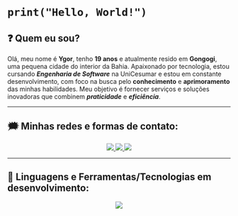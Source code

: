 # `print("Hello, World!")`
## :question: Quem eu sou?

Olá, meu nome é **Ygor**, tenho **19 anos** e atualmente resido em **Gongogi**, uma pequena cidade do interior da Bahia. Apaixonado por tecnologia, estou cursando **_Engenharia de Software_** na UniCesumar e estou em constante desenvolvimento, com foco na busca pelo **conhecimento** e **aprimoramento** das minhas habilidades. Meu objetivo é fornecer serviços e soluções inovadoras que combinem _**praticidade**_ e _**eficiência**_.

---
## :right_anger_bubble: Minhas redes e formas de contato:
<p align="center">
  <a href="https://www.linkedin.com/in/ygor-q-b074a51b7/">
    <img src="https://skillicons.dev/icons?i=linkedin" />
  </a>
  <a href="mailto:ygorqueiroz.oficial@gmail.com">
    <img src="https://skillicons.dev/icons?i=gmail" />
  </a>
  <a href="https://www.instagram.com/y.queiroz_/">
    <img src="https://skillicons.dev/icons?i=instagram" />
  </a>
</p>

---
## :wrench: Linguagens e Ferramentas/Tecnologias em desenvolvimento:
<p align="center">
  <a href="https://skillicons.dev">
    <img src="https://skillicons.dev/icons?i=git,py,vscode,github" />
  </a>
</p>